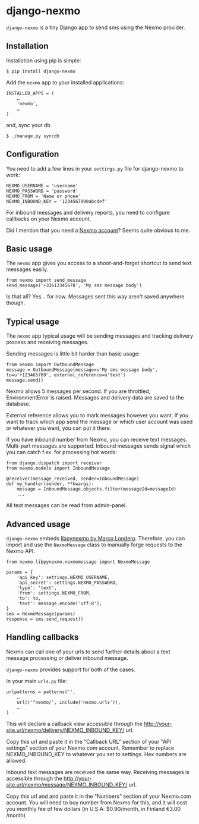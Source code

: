 # django-nexmo

`django-nexmo` is a tiny Django app to send sms using the Nexmo provider.

## Installation

Installation using pip is simple:

    $ pip install django-nexmo

Add the `nexmo` app to your installed applications:

    INSTALLED_APPS = (
        …
        'nexmo',
        …
    )

and, sync your db
    
    $ ./manage.py syncdb

## Configuration

You need to add a few lines in your `settings.py` file for django-nexmo to work:

    NEXMO_USERNAME = 'username'
    NEXMO_PASSWORD = 'password'
    NEXMO_FROM = 'Name or phone'
    NEXMO_INBOUND_KEY = '1234567890abcdef'

For inbound messages and delivery reports, you need to configure callbacks on your Nexmo account.

Did I mention that you need a [Nexmo account](https://www.nexmo.com/)?
Seems quite obvious to me.


## Basic usage

The `nexmo` app gives you access to a shoot-and-forget shortcut to send text messages easily.

    from nexmo import send_message
    send_message('+33612345678', 'My sms message body')

Is that all? Yes… for now. Messages sent this way aren't saved anywhere though.

## Typical usage

The `nexmo` app typical usage will be sending messages and tracking delivery process and receiving messages.

Sending messages is little bit harder than basic usage:

    from nexmo import OutboundMessage
    message = OutboundMessage(message=u'My sms message body', to=u'+123465789', external_reference=u'test')
    message.send()

Nexmo allows 5 messages per second. If you are throttled, EnvironmentError is raised. Messages and delivery data 
are saved to the database.

External reference allows you to mark messages however you want. If you want to track which app send the message
or which user account was used or whatever you want, you can put it there.

If you have inbound number from Nexmo, you can receive text messages. Multi-part messages are supported. Inbound
messages sends signal which you can catch f.ex. for processing hot words:

    from django.dispatch import receiver
    from nexmo.models import InboundMessage

    @receiver(message_received, sender=InboundMessage)
    def my_handler(sender, **kwargs):
        message = InboundMessage.objects.filter(messageId=messageId)
        ...

All text messages can be read from admin-panel.

## Advanced usage

`django-nexmo` embeds [libpynexmo by Marco Londero](https://github.com/marcuz/libpynexmo).
Therefore, you can import and use the `NexmoMessage` class to manually forge
requests to the Nexmo API.

    from nexmo.libpynexmo.nexmomessage import NexmoMessage

    params = {
        'api_key': settings.NEXMO_USERNAME,
        'api_secret': settings.NEXMO_PASSWORD,
        'type': 'text',
        'from': settings.NEXMO_FROM,
        'to': to,
        'text': message.encode('utf-8'),
    }
    sms = NexmoMessage(params)
    response = sms.send_request()


## Handling callbacks

Nexmo can call one of your urls to send further details about a text message processing or deliver inbound message.

`django-nexmo` provides support for both of the cases.

In your main `urls.py` file:

    urlpatterns = patterns('',
        …
        url(r'^nexmo/', include('nexmo.urls')),
        …
    )

This will declare a callback view accessible through the
http://your-site.url/nexmo/delivery/NEXMO_INBOUND_KEY/ url.

Copy this url and paste it in the "Callback URL" section of your "API settings"
section of your Nexmo.com account. Remember to replace NEXMO_INBOUND_KEY to whatever you set to settings.
Hex numbers are allowed.

Inbound text messages are received the same way. Receiving messages is accessible through the
http://your-site.url/nexmo/message/NEXMO_INBOUND_KEY/ url.

Copy this url and and paste it in the "Numbers" section of your Nexmo.com account. You will need to buy number
from Nexmo for this, and it will cost you monthly fee of few dollars (in U.S.A: $0.90/month, in Finland €3.00 /month)
